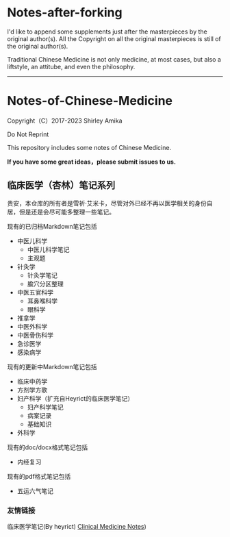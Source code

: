# Notes-after-forking

I'd like to append some supplements just after the masterpieces by the original author(s). All the Copyright on all the original masterpieces is still of the original author(s).

Traditional Chinese Medicine is not only medicine, at most cases, but also a liftstyle, an attitube, and even the philosophy.

----

# Notes-of-Chinese-Medicine

Copyright（C）2017-2023 Shirley Amika

Do Not Reprint

This repository includes some notes of Chinese Medicine.

**If you have some great ideas，please submit issues to us.**

## 临床医学（杏林）笔记系列

贵安，本仓库的所有者是雪祈·艾米卡，尽管对外已经不再以医学相关的身份自居，但是还是会尽可能多整理一些笔记。

现有的已归档Markdown笔记包括
- 中医儿科学
  - 中医儿科学笔记
  - 主观题
- 针灸学
  - 针灸学笔记
  - 腧穴分区整理
- 中医五官科学
  - 耳鼻喉科学
  - 眼科学
- 推拿学
- 中医外科学
- 中医骨伤科学
- 急诊医学
- 感染病学

现有的更新中Markdown笔记包括
- 临床中药学
- 方剂学方歌
- 妇产科学（扩充自Heyrict的临床医学笔记）
  - 妇产科学笔记
  - 病案记录
  - 基础知识
- 外科学

现有的doc/docx格式笔记包括
- 内经复习

现有的pdf格式笔记包括
- 五运六气笔记

### 友情链接

临床医学笔记(By heyrict)
[Clinical Medicine Notes](https://github.com/heyrict/clinical-medicine-notes))
